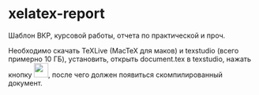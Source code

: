 # xelatex-report

Шаблон ВКР, курсовой работы, отчета по практической и проч.

Необходимо скачать TeXLive (MacTeX для маков) и texstudio (всего примерно 10 ГБ), установить, открыть document.tex в texstudio, нажать кнопку <img width="29" src="https://user-images.githubusercontent.com/70258211/231799898-7bc17df1-2cb1-495c-b856-e23343912f64.png">, после чего должен появиться скомпилированный документ.
 
